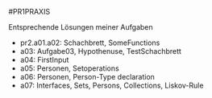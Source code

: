 #PR1PRAXIS

Entsprechende Lösungen meiner Aufgaben
- pr2.a01.a02: Schachbrett, SomeFunctions
- a03: Aufgabe03, Hypothenuse, TestSchachbrett
- a04: FirstInput
- a05: Personen, Setoperations
- a06: Personen, Person-Type declaration
- a07: Interfaces, Sets, Persons, Collections, Liskov-Rule
